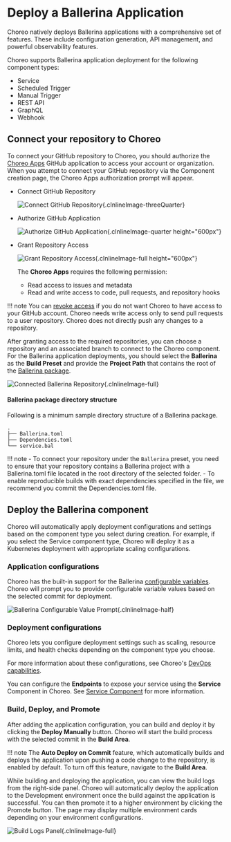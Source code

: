 # Deploy a Ballerina Application 

Choreo natively deploys Ballerina applications with a comprehensive set of features. These include configuration generation, API management, and powerful observability features. 

Choreo supports Ballerina application deployment for the following component types:

- Service
- Scheduled Trigger
- Manual Trigger
- REST API
- GraphQL
- Webhook

## Connect your repository to Choreo

To connect your GitHub repository to Choreo, you should authorize the [Choreo Apps](https://github.com/marketplace/choreo-apps) GitHub application to access your account or organization. When you attempt to connect your GitHub repository via the Component creation page, the Choreo Apps authorization prompt will appear.

* Connect GitHub Repository
    
    ![Connect GitHub Repository](../assets/img/deploy/shared/create-component-authz-github-page.png){.cInlineImage-threeQuarter}

* Authorize GitHub Application
    
    ![Authorize GitHub Application](../assets/img/deploy/shared/authz-choreo-github-app.png){.cInlineImage-quarter height="600px"}

* Grant Repository Access

    ![Grant Repository Access](../assets/img/deploy/shared/github-repo-access.png){.cInlineImage-full height="600px"}

    The **Choreo Apps** requires the following permission:

    - Read access to issues and metadata
    - Read and write access to code, pull requests, and repository hooks

!!! note
    You can [revoke access](https://docs.github.com/en/authentication/keeping-your-account-and-data-secure/reviewing-your-authorized-integrations#reviewing-your-authorized-github-apps) if you do not want Choreo to have access to your GitHub account. Choreo needs write access only to send pull requests to a user repository. Choreo does not directly push any changes to a repository.

After granting access to the required repositories, you can choose a repository and an associated branch to connect to the Choreo component.
For the Ballerina application deployments, you should select the **Ballerina** as the **Build Preset** and provide the **Project Path** that contains the root of the [Ballerina package](https://ballerina.io/learn/package-references/).

![Connected Ballerina Repository](../assets/img/deploy/ballerina-apps/create-ballerina-component-connected-repo.png){.cInlineImage-full}

#### Ballerina package directory structure

Following is a minimum sample directory structure of a Ballerina package.
 
```
.
├── Ballerina.toml
├── Dependencies.toml
└── service.bal
```

!!! note
    - To  connect your repository  under the `Ballerina` preset, you need to ensure that your repository contains a Ballerina project with a Ballerina.toml file located in the root directory of the selected folder.
    - To enable reproducible builds with exact dependencies specified in the file, we recommend you commit the Dependencies.toml file.

## Deploy the Ballerina component

Choreo will automatically apply deployment configurations and settings based on the component type you select during creation.
For example, if you select the Service component type, Choreo will deploy it as a Kubernetes deployment with appropriate scaling configurations.

### Application configurations

Choreo has the built-in support for the Ballerina [configurable variables](https://ballerina.io/learn/configure-ballerina-programs/configure-a-sample-ballerina-service/).
Choreo will prompt you to provide configurable variable values based on the selected commit for deployment.

![Ballerina Configurable Value Prompt](../assets/img/deploy/ballerina-apps/ballerina-configurable-prompt.png){.cInlineImage-half}

### Deployment configurations

Choreo lets you configure deployment settings such as scaling, resource limits, and health checks depending on the component type you choose.

For more information about these configurations, see Choreo's [DevOps capabilities](./devops/runtime.md).

You can configure the **Endpoints** to expose your service using the **Service** Component in Choreo. See [Service Component](../develop/components/service.md) for more information.

### Build, Deploy, and Promote

After adding the application configuration, you can build and deploy it by clicking the **Deploy Manually** button. Choreo will start the build process with the selected commit in the **Build Area**. 

!!! note
    The **Auto Deploy on Commit** feature, which automatically builds and deploys the application upon pushing a code change to the repository, is enabled by default. To turn off this feature, navigate to the **Build Area**.

While building and deploying the application, you can view the build logs from the right-side panel. Choreo will automatically deploy the application to the Development environment once the build against the application is successful. You can then promote it to a higher environment by clicking the Promote button. The page may display multiple environment cards depending on your environment configurations.

![Build Logs Panel](../assets/img/deploy/ballerina-apps/ballerina-build-deploy-page-logs.png){.cInlineImage-full}
